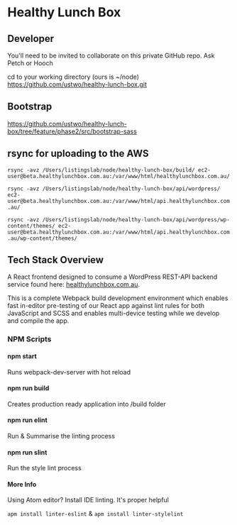 # Healthy Lunch Box

## Developer
You'll need to be invited to collaborate on this private GitHub repo. Ask Petch or Hooch

cd to your working directory (ours is ~/node)
https://github.com/ustwo/healthy-lunch-box.git

## Bootstrap
https://github.com/ustwo/healthy-lunch-box/tree/feature/phase2/src/bootstrap-sass

## rsync for uploading to the AWS

```rsync -avz /Users/listingslab/node/healthy-lunch-box/build/ ec2-user@beta.healthylunchbox.com.au:/var/www/html/healthylunchbox.com.au/```

```rsync -avz /Users/listingslab/node/healthy-lunch-box/api/wordpress/ ec2-user@beta.healthylunchbox.com.au:/var/www/html/api.healthylunchbox.com.au/```

```rsync -avz /Users/listingslab/node/healthy-lunch-box/api/wordpress/wp-content/themes/ ec2-user@beta.healthylunchbox.com.au:/var/www/html/api.healthylunchbox.com.au/wp-content/themes/```



## Tech Stack Overview

A React frontend designed to consume a WordPress REST-API backend service found here:
[healthylunchbox.com.au](http://api.healthylunchbox.com.au/).

This is a complete Webpack build development environment which enables fast in-editor pre-testing of our React app against lint rules for both JavaScript and SCSS and enables multi-device testing while we develop and compile the app.

### NPM Scripts

#### npm start
Runs webpack-dev-server with hot reload

#### npm run build
Creates production ready application into /build folder

#### npm run elint
Run & Summarise the linting process

#### npm run slint
Run the style lint process

#### More Info
Using Atom editor?
Install IDE linting. It's proper helpful

```apm install linter-eslint```
&
```apm install linter-stylelint```
